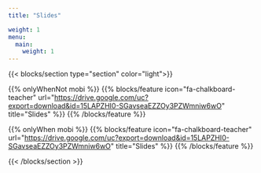 ```yaml
---
title: "Slides"

weight: 1
menu:
  main:
    weight: 1
---
```


{{< blocks/section type="section" color="light">}}

{{% onlyWhenNot mobi %}}
{{% blocks/feature icon="fa-chalkboard-teacher" url="https://drive.google.com/uc?export=download&id=15LAPZHI0-SGavseaEZZOy3PZWmniw6wO" title="Slides" %}}
{{% /blocks/feature %}}

{{% onlyWhen mobi %}}
{{% blocks/feature icon="fa-chalkboard-teacher" url="https://drive.google.com/uc?export=download&id=15LAPZHI0-SGavseaEZZOy3PZWmniw6wO" title="Slides" %}}
{{% /blocks/feature %}}

{{< /blocks/section >}}
